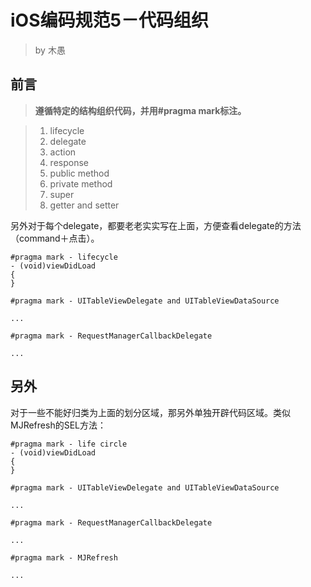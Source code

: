 # iOS编码规范5－代码组织

> by 木愚

## 前言

> **遵循特定的结构组织代码，并用\#pragma mark标注。** 

> 1. lifecycle  
> 2. delegate  
> 3. action  
> 4. response  
> 5. public method  
> 6. private method  
> 7. super  
> 8. getter and setter

另外对于每个delegate，都要老老实实写在上面，方便查看delegate的方法（command＋点击）。

```
#pragma mark - lifecycle
- (void)viewDidLoad
{
}

#pragma mark - UITableViewDelegate and UITableViewDataSource

...

#pragma mark - RequestManagerCallbackDelegate

...
```

## 另外

对于一些不能好归类为上面的划分区域，那另外单独开辟代码区域。类似MJRefresh的SEL方法：

```
#pragma mark - life circle
- (void)viewDidLoad
{
}

#pragma mark - UITableViewDelegate and UITableViewDataSource

...

#pragma mark - RequestManagerCallbackDelegate

...

#pragma mark - MJRefresh

...
```



